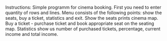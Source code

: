 Instructions:
Simple programm for cinema booking. First you need to enter quantity of rows and lines.
Menu consists of the following points: show the seats, buy a ticket, statistics and exit. Show the seats prints cinema map. 
Buy a ticket - purchase ticket and book appropriate seat  on the seating map.
Statistics show us number of purchased tickets, percentage, current income and total income.
